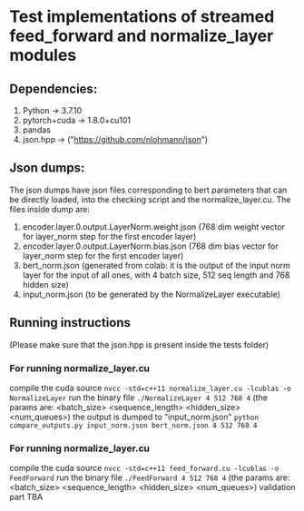 # Test implementations of streamed feed_forward and normalize_layer modules 
## Dependencies:
1. Python -> 3.7.10
2. pytorch+cuda -> 1.8.0+cu101
3. pandas 
4. json.hpp -> ("https://github.com/nlohmann/json")
## Json dumps:
The json dumps have json files corresponding to bert parameters that can be directly loaded, into the checking script and the normalize_layer.cu.
The files inside dump are:
1. encoder.layer.0.output.LayerNorm.weight.json (768 dim weight vector for layer_norm step for the first encoder layer)
2. encoder.layer.0.output.LayerNorm.bias.json (768 dim bias vector for layer_norm step for the first encoder layer)
3. bert_norm.json (generated from colab: it is the output of the input norm layer for the input of all ones, with 4 batch size, 512 seq length and 768 hidden size)
4. input_norm.json (to be generated by the NormalizeLayer executable)
## Running instructions
(Please make sure that the json.hpp is present inside the tests folder)
### For running normalize_layer.cu
compile the cuda source
```nvcc -std=c++11 normalize_layer.cu -lcublas -o NormalizeLayer```
run the binary file 
```./NormalizeLayer 4 512 768 4```
(the params are: <batch_size> <sequence_length> <hidden_size> <num_queues>)
the output is dumped to "input_norm.json"
```python compare_outputs.py input_norm.json bert_norm.json 4 512 768 4```
### For running normalize_layer.cu
compile the cuda source
```nvcc -std=c++11 feed_forward.cu -lcublas -o FeedForward```
run the binary file 
```./FeedForward 4 512 768 4```
(the params are: <batch_size> <sequence_length> <hidden_size> <num_queues>)
validation part TBA
<!-- the output is dumped to "input_norm.json"
```python compare_outputs.py input_norm.json bert_norm.json 4 512 768 4``` -->